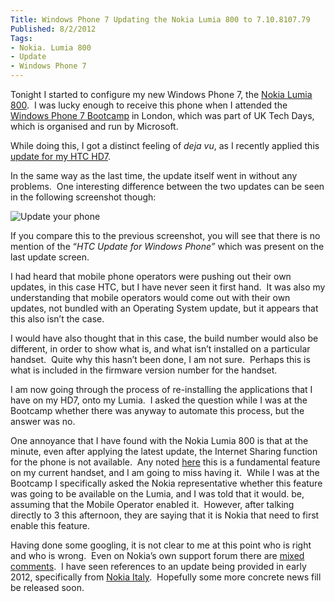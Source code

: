 ```yaml
---
Title: Windows Phone 7 Updating the Nokia Lumia 800 to 7.10.8107.79
Published: 8/2/2012
Tags:
- Nokia. Lumia 800
- Update
- Windows Phone 7
---
```


Tonight I started to configure my new Windows Phone 7, the [Nokia Lumia 800](http://www.nokia.com/gb-en/products/phone/lumia800/).  I was lucky enough to receive this phone when I attended the [Windows Phone 7 Bootcamp](http://www.gep13.co.uk/blog/windows-phone-7-bootcamp-uk-tech-days/) in London, which was part of UK Tech Days, which is organised and run by Microsoft.

While doing this, I got a distinct feeling of _deja vu_, as I recently applied this [update for my HTC HD7](http://www.gep13.co.uk/blog/update-7-10-8107-79-for-windows-phone-7-wp7/).

In the same way as the last time, the update itself went in without any problems.  One interesting difference between the two updates can be seen in the following screenshot though:

![Update your phone](https://gep13wpstorage.blob.core.windows.net/gep13/2012/2/8/2012-02-08_2014.png)

If you compare this to the previous screenshot, you will see that there is no mention of the “_HTC Update for Windows Phone”_ which was present on the last update screen.

I had heard that mobile phone operators were pushing out their own updates, in this case HTC, but I have never seen it first hand.  It was also my understanding that mobile operators would come out with their own updates, not bundled with an Operating System update, but it appears that this also isn’t the case.

I would have also thought that in this case, the build number would also be different, in order to show what is, and what isn’t installed on a particular handset.  Quite why this hasn’t been done, I am not sure.  Perhaps this is what is included in the firmware version number for the handset.

I am now going through the process of re-installing the applications that I have on my HD7, onto my Lumia.  I asked the question while I was at the Bootcamp whether there was anyway to automate this process, but the answer was no.

One annoyance that I have found with the Nokia Lumia 800 is that at the minute, even after applying the latest update, the Internet Sharing function for the phone is not available.  Any noted [here](http://www.gep13.co.uk/blog/update-7-10-7710-68-for-windows-phone-7-wp7/) this is a fundamental feature on my current handset, and I am going to miss having it.  While I was at the Bootcamp I specifically asked the Nokia representative whether this feature was going to be available on the Lumia, and I was told that it would. be, assuming that the Mobile Operator enabled it.  However, after talking directly to 3 this afternoon, they are saying that it is Nokia that need to first enable this feature.

Having done some googling, it is not clear to me at this point who is right and who is wrong.  Even on Nokia’s own support forum there are [mixed comments](http://discussions.europe.nokia.com/t5/Nokia-with-Windows-Phone/Internet-sharing-teathering-on-Lumia-800/td-p/1285135).  I have seen references to an update being provided in early 2012, specifically from [Nokia Italy](http://www.windowsphonedaily.com/2011/12/nokia-italy-internet-sharing-coming-to.html).  Hopefully some more concrete news fill be released soon.
